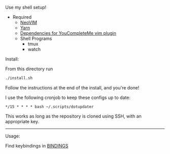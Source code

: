 Use my shell setup!

- Required
  - [NeoVIM](https://neovim.io/)
  - [Yarn](https://yarnpkg.com/en/docs/install#mac-stable)
  - [Dependencies for YouCompleteMe vim plugin](https://valloric.github.io/YouCompleteMe/)
  - Shell Programs
    - tmux
    - watch

Install:

From this directory run

```bash
./install.sh
```

Follow the instructions at the end of the install, and you're done!

I use the following cronjob to keep these configs up to date:

```
*/15 * * * * bash ~/.scripts/dotupdater
```

This works as long as the repository is cloned using SSH, with an appropriate key.

---

Usage:

Find keybindings in [BINDINGS](./BINDINGS.md)
